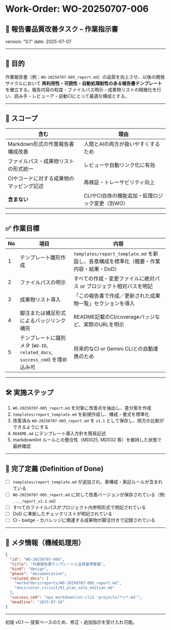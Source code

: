 # Work-Order: WO-20250707-006

## 📄 報告書品質改善タスク – 作業指示書

version: "0.1"
date: 2025-07-07

---

## 🎯 目的

作業報告書（例：`WO-20250707-005_report.md`）の品質を向上させ、以後の開発サイクルにおいて **再利用性・可読性・自動処理耐性のある報告書テンプレート** を確立する。報告内容の粒度・ファイルパス明示・成果物リストの精緻化を行い、読み手・レビューア・自動CIにとって最適な構成とする。

---

## 📌 スコープ

| 含む                    | 理由                          |
| --------------------- | --------------------------- |
| Markdown形式の作業報告書構成改善  | 人間とAIの両方が扱いやすくするため          |
| ファイルパス・成果物リストの形式統一    | レビューや自動リンク化に有効              |
| CIやコードに対する成果物のマッピング記述 | 再検証・トレーサビリティ向上              |
| **含まない**              | CLIやCI自体の機能追加・処理ロジック変更（別WO） |

---

## ✅ 作業目標

| No | 項目                                                          | 内容                                                           |
| -- | ----------------------------------------------------------- | ------------------------------------------------------------ |
| 1  | テンプレート雛形作成                                                  | `templates/report_template.md` を新設し、各章構成を標準化（概要・作業内容・結果・DoD） |
| 2  | ファイルパスの明示                                                   | すべての作成・変更ファイルに絶対パス or プロジェクト相対パスを明記                          |
| 3  | 成果物リスト導入                                                    | 「この報告書で作成／更新された成果物一覧」セクションを導入                                |
| 4  | 脚注または補足形式によるバッジリンク補完                                        | README記載のCI/coverageバッジなど、実際のURLを明示                          |
| 5  | テンプレートに識別メタ (`WO-ID`, `related_docs`, `success_cmd`) を埋め込み可 | 将来的なCI or Gemini CLIとの自動連携のため                                |

---

## 🛠 実施ステップ

1. `WO-20250707-005_report.md` を対象に改善点を抽出し、差分案を作成
2. `templates/report_template.md` を新規作成し、構成・書式を標準化
3. 改善済み `WO-20250707-005_report.md` を `v1.1` として保存し、両方の比較ができるようにする
4. `README.md` にテンプレート導入方針を簡易記述
5. markdownlint ルールとの整合性（MD025, MD032 等）を維持した状態で最終確認

---

## 🏁 完了定義 (Definition of Done)

* [ ] `templates/report_template.md` が追加され、章構成・表記ルールが含まれている
* [ ] `WO-20250707-005_report.md` に対して改善バージョンが保存されている（例: `..._report_v1.1.md`）
* [ ] すべてのファイルパスがプロジェクト内参照形式で明記されている
* [ ] DoD に準拠したチェックリストが明記されている
* [ ] CI・badge・カバレッジに関連する成果物が脚注付きで記録されている

---

## 🔖 メタ情報（機械処理用）

```json
{
  "id": "WO-20250707-006",
  "title": "作業報告書テンプレートと品質基準整備",
  "kind": "design",
  "phase": "documentation",
  "related_docs": [
    "workorders/reports/WO-20250707-005_report.md",
    "docs/solar_circuit/01_plan_solo_edition.md"
  ],
  "success_cmd": "npx markdownlint-cli2 'projects/**/*.md'",
  "deadline": "2025-07-10"
}
```

---

初版 v0.1 — 提案ベースのため、修正・追加指示を受け入れ可能。
